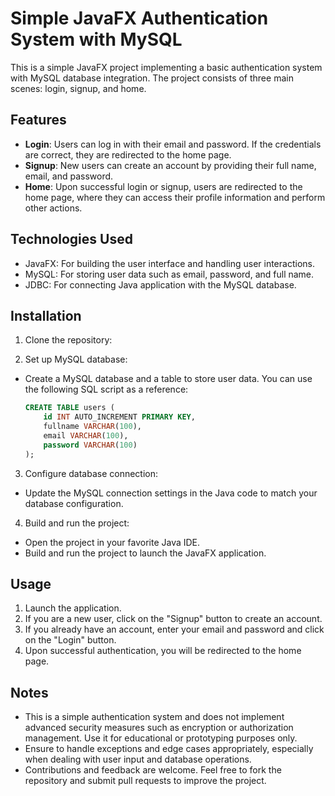 # Simple JavaFX Authentication System with MySQL

This is a simple JavaFX project implementing a basic authentication system with MySQL database integration. The project consists of three main scenes: login, signup, and home.

## Features

- **Login**: Users can log in with their email and password. If the credentials are correct, they are redirected to the home page.
- **Signup**: New users can create an account by providing their full name, email, and password.
- **Home**: Upon successful login or signup, users are redirected to the home page, where they can access their profile information and perform other actions.

## Technologies Used

- JavaFX: For building the user interface and handling user interactions.
- MySQL: For storing user data such as email, password, and full name.
- JDBC: For connecting Java application with the MySQL database.

## Installation

1. Clone the repository:


2. Set up MySQL database:

- Create a MySQL database and a table to store user data. You can use the following SQL script as a reference:

  ```sql
  CREATE TABLE users (
      id INT AUTO_INCREMENT PRIMARY KEY,
      fullname VARCHAR(100),
      email VARCHAR(100),
      password VARCHAR(100)
  );
  ```

3. Configure database connection:

- Update the MySQL connection settings in the Java code to match your database configuration.

4. Build and run the project:

- Open the project in your favorite Java IDE.
- Build and run the project to launch the JavaFX application.

## Usage

1. Launch the application.
2. If you are a new user, click on the "Signup" button to create an account.
3. If you already have an account, enter your email and password and click on the "Login" button.
4. Upon successful authentication, you will be redirected to the home page.

## Notes

- This is a simple authentication system and does not implement advanced security measures such as encryption or authorization management. Use it for educational or prototyping purposes only.
- Ensure to handle exceptions and edge cases appropriately, especially when dealing with user input and database operations.
- Contributions and feedback are welcome. Feel free to fork the repository and submit pull requests to improve the project.
